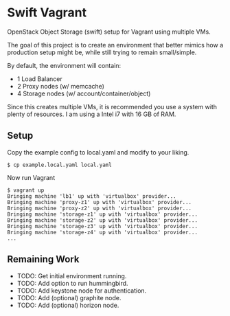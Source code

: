 Swift Vagrant
=============

OpenStack Object Storage (swift) setup for Vagrant using multiple VMs.

The goal of this project is to create an environment that better mimics how a production setup might be, while still trying to remain small/simple.

By default, the environment will contain:

* 1 Load Balancer
* 2 Proxy nodes (w/ memcache)
* 4 Storage nodes (w/ account/container/object)

Since this creates multiple VMs, it is recommended you use a system with plenty of resources.   I am using a Intel i7 with 16 GB of RAM.

Setup
-----

Copy the example config to local.yaml and modify to your liking.

```shell
$ cp example.local.yaml local.yaml
```

Now run Vagrant
```shell
$ vagrant up
Bringing machine 'lb1' up with 'virtualbox' provider...
Bringing machine 'proxy-z1' up with 'virtualbox' provider...
Bringing machine 'proxy-z2' up with 'virtualbox' provider...
Bringing machine 'storage-z1' up with 'virtualbox' provider...
Bringing machine 'storage-z2' up with 'virtualbox' provider...
Bringing machine 'storage-z3' up with 'virtualbox' provider...
Bringing machine 'storage-z4' up with 'virtualbox' provider...
...
```

Remaining Work
--------------

* TODO: Get initial environment running.
* TODO: Add option to run hummingbird.
* TODO: Add keystone node for authentication.
* TODO: Add (optional) graphite node.
* TODO: Add (optional) horizon node.
